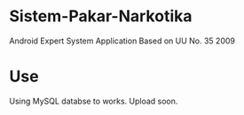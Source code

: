 # Sistem-Pakar-Narkotika
Android Expert System Application Based on UU No. 35 2009

# Use
Using MySQL databse to works. Upload soon.
